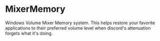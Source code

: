 # MixerMemory
Windows Volume Mixer Memory system. This helps restore your favorite applications to their preferred volume level when discord's attenuation forgets what it's doing.
